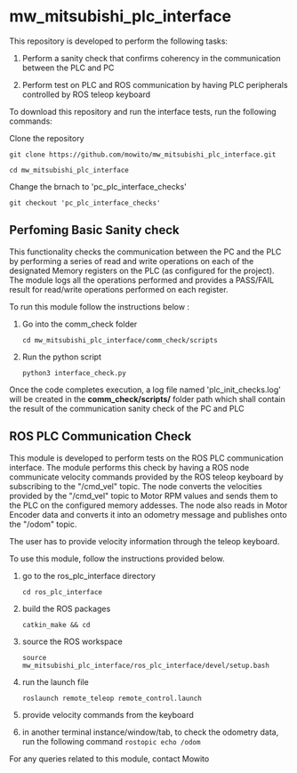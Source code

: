 # mw_mitsubishi_plc_interface
This repository is developed to perform the following tasks:

1. Perform a sanity check that confirms coherency in the communication between the PLC and PC

2. Perform test on PLC and ROS communication by having PLC peripherals controlled by ROS teleop keyboard

To download this repository and run the interface tests, run the following commands:

Clone the repository

`git clone https://github.com/mowito/mw_mitsubishi_plc_interface.git `

`cd mw_mitsubishi_plc_interface`

Change the brnach to 'pc_plc_interface_checks'

`git checkout 'pc_plc_interface_checks'`

Perfoming Basic Sanity check
----------------------------
This functionality checks the communication between the PC and the PLC by performing a series of read and write operations on each of the designated Memory registers on the PLC  (as configured for the project).
The module logs all the operations performed and provides a PASS/FAIL result for read/write operations performed on each register.

To run this module follow the instructions below :

1.  Go into the comm_check folder

    `cd mw_mitsubishi_plc_interface/comm_check/scripts`

2. Run the python script

    `python3 interface_check.py`

Once the code completes execution, a log file named 'plc_init_checks.log' will be created in the **comm_check/scripts/** folder path which shall contain the result of the communication sanity check of the PC and PLC

ROS PLC Communication Check
---------------------------
This module is developed to perform tests on the ROS PLC communication interface. The module performs this check by having a ROS node communicate velocity commands provided by the ROS teleop keyboard by subscribing to the "/cmd_vel" topic. The node converts the velocities provided by the "/cmd_vel" topic to Motor RPM values and sends them to the PLC on the configured memory addesses.
The node also reads in Motor Encoder data and converts it into an odometry message and publishes onto the "/odom" topic.

The user has to provide velocity information through the teleop keyboard.

To use this module, follow the instructions provided below.

1. go to the ros_plc_interface directory

    `cd ros_plc_interface`

2. build the ROS packages

    `catkin_make && cd`

3. source the ROS workspace

    `source mw_mitsubishi_plc_interface/ros_plc_interface/devel/setup.bash`

4. run the launch file

    `roslaunch remote_teleop remote_control.launch`

5. provide velocity commands from the keyboard

6. in another terminal instance/window/tab, to check the odometry data, run the following command
    `rostopic echo /odom`

For any queries related to this module, contact Mowito